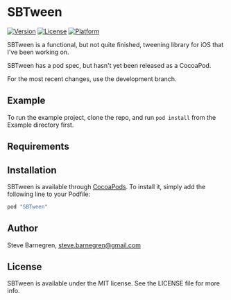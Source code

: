 # SBTween

[![Version](https://img.shields.io/cocoapods/v/SBTween.svg?style=flat)](http://cocoapods.org/pods/SBTween)
[![License](https://img.shields.io/cocoapods/l/SBTween.svg?style=flat)](http://cocoapods.org/pods/SBTween)
[![Platform](https://img.shields.io/cocoapods/p/SBTween.svg?style=flat)](http://cocoapods.org/pods/SBTween)

SBTween is a functional, but not quite finished, tweening library for iOS that I've been working on.

SBTween has a pod spec, but hasn't yet been released as a CocoaPod.

For the most recent changes, use the development branch.

## Example

To run the example project, clone the repo, and run `pod install` from the Example directory first.

## Requirements

## Installation

SBTween is available through [CocoaPods](http://cocoapods.org). To install
it, simply add the following line to your Podfile:

```ruby
pod "SBTween"
```

## Author

Steve Barnegren, steve.barnegren@gmail.com

## License

SBTween is available under the MIT license. See the LICENSE file for more info.

